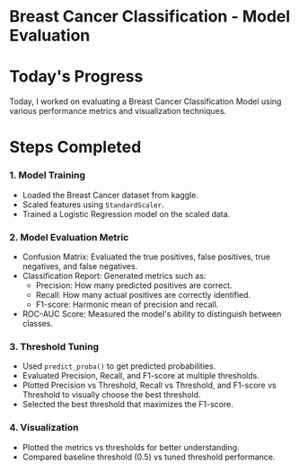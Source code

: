 # Breast Cancer Classification - Model Evaluation

# Today's Progress
Today, I worked on evaluating a Breast Cancer Classification Model using various performance metrics and visualization techniques.

# Steps Completed

### 1. Model Training
- Loaded the Breast Cancer dataset from kaggle.
- Scaled features using `StandardScaler`.
- Trained a Logistic Regression model on the scaled data.

### 2. Model Evaluation Metric
- Confusion Matrix: Evaluated the true positives, false positives, true negatives, and false negatives.
- Classification Report: Generated metrics such as:
  - Precision: How many predicted positives are correct.
  - Recall: How many actual positives are correctly identified.
  - F1-score: Harmonic mean of precision and recall.
- ROC-AUC Score: Measured the model's ability to distinguish between classes.

### 3. Threshold Tuning
- Used `predict_proba()` to get predicted probabilities.
- Evaluated Precision, Recall, and F1-score at multiple thresholds.
- Plotted Precision vs Threshold, Recall vs Threshold, and F1-score vs Threshold to visually choose the best threshold.
- Selected the best threshold that maximizes the F1-score.

### 4. Visualization
- Plotted the metrics vs thresholds for better understanding.
- Compared baseline threshold (0.5) vs tuned threshold performance.


